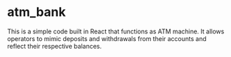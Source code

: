 # atm_bank
 
This is a simple code built in React that functions as ATM machine. It allows operators to mimic deposits and withdrawals from their accounts and reflect their respective balances.
